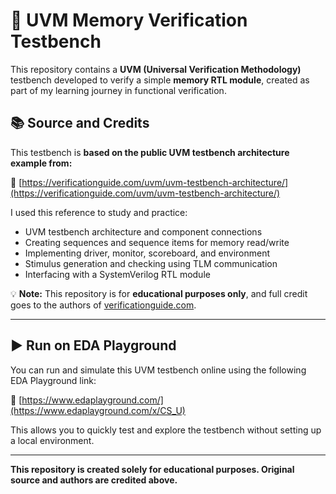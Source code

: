 # 🧪 UVM Memory Verification Testbench

This repository contains a **UVM (Universal Verification Methodology)** testbench developed to verify a simple **memory RTL module**, created as part of my learning journey in functional verification.

## 📚 Source and Credits

This testbench is **based on the public UVM testbench architecture example from:**

🔗 [https://verificationguide.com/uvm/uvm-testbench-architecture/](https://verificationguide.com/uvm/uvm-testbench-architecture/)

I used this reference to study and practice:
- UVM testbench architecture and component connections
- Creating sequences and sequence items for memory read/write
- Implementing driver, monitor, scoreboard, and environment
- Stimulus generation and checking using TLM communication
- Interfacing with a SystemVerilog RTL module

💡 **Note:** This repository is for **educational purposes only**, and full credit goes to the authors of [verificationguide.com](https://verificationguide.com/).

---

## ▶️ Run on EDA Playground

You can run and simulate this UVM testbench online using the following EDA Playground link:

🔗 [https://www.edaplayground.com/](https://www.edaplayground.com/x/CS_U)

This allows you to quickly test and explore the testbench without setting up a local environment.

---

**This repository is created solely for educational purposes. Original source and authors are credited above.**
